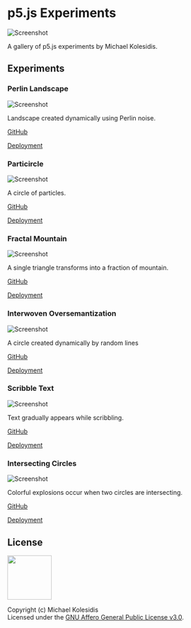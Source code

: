 # p5.js Experiments

![Screenshot](./public/images/experiments.png)

A gallery of p5.js experiments by Michael Kolesidis.

## Experiments

### Perlin Landscape

![Screenshot](./public/images/perlin-landscape.gif)

Landscape created dynamically using Perlin noise.

[GitHub](https://github.com/michaelkolesidis/perlin-landscape)

[Deployment](https://perlin-landscape.vercel.app/)

### Particircle

![Screenshot](./public/images/particircle.gif)

A circle of particles.

[GitHub](https://github.com/michaelkolesidis/particircle)

[Deployment](https://particircle.vercel.app/)

### Fractal Mountain

![Screenshot](./public/images/fractal-mountain.gif)

A single triangle transforms into a fraction of mountain.

[GitHub](https://github.com/michaelkolesidis/fractal-mountain)

[Deployment](https://fractal-mountain.vercel.app/)

### Interwoven Oversemantization

![Screenshot](./public/images/circle-random-lines.gif)

A circle created dynamically by random lines

[GitHub](https://github.com/michaelkolesidis/interwoven-oversemantization)

[Deployment](https://interwoven-oversemantization.vercel.app/)

### Scribble Text

![Screenshot](./public/images/scribble-text.gif?v=2)

Text gradually appears while scribbling.

[GitHub](https://github.com/michaelkolesidis/scribble-text)

[Deployment](https://scribble-text.vercel.app/)

### Intersecting Circles

![Screenshot](./public/images/intersecting-circles.gif)

Colorful explosions occur when two circles are intersecting.

[GitHub](https://github.com/michaelkolesidis/intersecting-circles)

[Deployment](https://intersecting-circles.vercel.app/)

## License

<a href="https://www.gnu.org/licenses/agpl-3.0.html"><img src="https://upload.wikimedia.org/wikipedia/commons/0/06/AGPLv3_Logo.svg" height="100px" /></a>

Copyright (c) Michael Kolesidis  
Licensed under the [GNU Affero General Public License v3.0](https://www.gnu.org/licenses/agpl-3.0.html).
